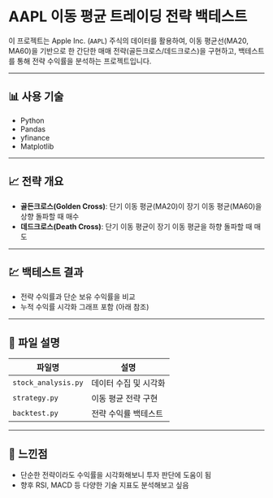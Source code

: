 # AAPL 이동 평균 트레이딩 전략 백테스트

이 프로젝트는 Apple Inc. (`AAPL`) 주식의 데이터를 활용하여, 이동 평균선(MA20, MA60)을 기반으로 한 간단한 매매 전략(골든크로스/데드크로스)을 구현하고, 백테스트를 통해 전략 수익률을 분석하는 프로젝트입니다.

---

## 📊 사용 기술
- Python
- Pandas
- yfinance
- Matplotlib

---

## 📈 전략 개요

- **골든크로스(Golden Cross)**: 단기 이동 평균(MA20)이 장기 이동 평균(MA60)을 상향 돌파할 때 매수
- **데드크로스(Death Cross)**: 단기 이동 평균이 장기 이동 평균을 하향 돌파할 때 매도

---

## 💹 백테스트 결과

- 전략 수익률과 단순 보유 수익률을 비교
- 누적 수익률 시각화 그래프 포함 (아래 참조)

---

## 📁 파일 설명

| 파일명 | 설명 |
|--------|------|
| `stock_analysis.py` | 데이터 수집 및 시각화 |
| `strategy.py` | 이동 평균 전략 구현 |
| `backtest.py` | 전략 수익률 백테스트 |

---

## 🧠 느낀점

- 단순한 전략이라도 수익률을 시각화해보니 투자 판단에 도움이 됨
- 향후 RSI, MACD 등 다양한 기술 지표도 분석해보고 싶음
